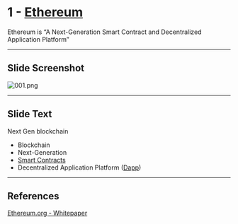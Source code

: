 # 1 - [Ethereum](Ethereum.md)

Ethereum is “A Next-Generation Smart Contract and Decentralized Application Platform” 

___
## Slide Screenshot
![001.png](../../images/ethereum101/001.png)
___
## Slide Text
Next Gen blockchain
- Blockchain
- Next-Generation
- [Smart Contracts](Smart%20Contracts.md)
- Decentralized Application Platform ([Dapp](Dapp.md))
___
## References
[Ethereum.org - Whitepaper](https://ethereum.org/en/whitepaper/)
